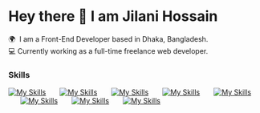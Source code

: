 Hey there 👋 I am Jilani Hossain
========================================================================================================================================

🌍  I am a Front-End Developer based in Dhaka, Bangladesh.
<br/>
💻  Currently working as a full-time freelance web developer.

### Skills

[![My Skills](https://skillicons.dev/icons?i=html,css)](https://skillicons.dev) &nbsp;&nbsp;&nbsp;&nbsp;&nbsp; [![My Skills](https://skillicons.dev/icons?i=js,ts)](https://skillicons.dev) &nbsp;&nbsp;&nbsp;&nbsp;&nbsp; [![My Skills](https://skillicons.dev/icons?i=react,next)](https://skillicons.dev) &nbsp;&nbsp;&nbsp;&nbsp;&nbsp; [![My Skills](https://skillicons.dev/icons?i=tailwind,scss)](https://skillicons.dev) &nbsp;&nbsp;&nbsp;&nbsp;&nbsp; [![My Skills](https://skillicons.dev/icons?i=py,linux)](https://skillicons.dev) &nbsp;&nbsp;&nbsp;&nbsp;&nbsp; [![My Skills](https://skillicons.dev/icons?i=mysql,mongodb)](https://skillicons.dev) &nbsp;&nbsp;&nbsp;&nbsp;&nbsp; [![My Skills](https://skillicons.dev/icons?i=prisma,postgres)](https://skillicons.dev) &nbsp;&nbsp;&nbsp;&nbsp;&nbsp; [![My Skills](https://skillicons.dev/icons?i=docker,firebase)](https://skillicons.dev)
<br/>
